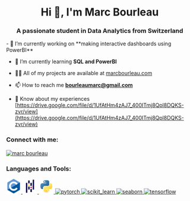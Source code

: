 <h1 align="center">Hi 👋, I'm Marc Bourleau</h1>
<h3 align="center">A passionate student in Data Analytics from Switzerland</h3>
- 🔭 I’m currently working on **making interactive dashboards using PowerBI**

- 🌱 I’m currently learning **SQL and PowerBI**

- 👨‍💻 All of my projects are available at [marcbourleau.com](marcbourleau.com)

- 📫 How to reach me **bourleaumarc@gmail.com**

- 📄 Know about my experiences [https://drive.google.com/file/d/1UfAtHm4zAJ7_400ITmj8Qpl8DQKS-zvr/view](https://drive.google.com/file/d/1UfAtHm4zAJ7_400ITmj8Qpl8DQKS-zvr/view)

<h3 align="left">Connect with me:</h3>
<p align="left">
<a href="https://linkedin.com/in/marc bourleau" target="blank"><img align="center" src="https://raw.githubusercontent.com/rahuldkjain/github-profile-readme-generator/master/src/images/icons/Social/linked-in-alt.svg" alt="marc bourleau" height="30" width="40" /></a>
</p>

<h3 align="left">Languages and Tools:</h3>
<p align="left"> <a href="https://www.cprogramming.com/" target="_blank" rel="noreferrer"> <img src="https://raw.githubusercontent.com/devicons/devicon/master/icons/c/c-original.svg" alt="c" width="40" height="40"/> </a> <a href="https://pandas.pydata.org/" target="_blank" rel="noreferrer"> <img src="https://raw.githubusercontent.com/devicons/devicon/2ae2a900d2f041da66e950e4d48052658d850630/icons/pandas/pandas-original.svg" alt="pandas" width="40" height="40"/> </a> <a href="https://www.python.org" target="_blank" rel="noreferrer"> <img src="https://raw.githubusercontent.com/devicons/devicon/master/icons/python/python-original.svg" alt="python" width="40" height="40"/> </a> <a href="https://pytorch.org/" target="_blank" rel="noreferrer"> <img src="https://www.vectorlogo.zone/logos/pytorch/pytorch-icon.svg" alt="pytorch" width="40" height="40"/> </a> <a href="https://scikit-learn.org/" target="_blank" rel="noreferrer"> <img src="https://upload.wikimedia.org/wikipedia/commons/0/05/Scikit_learn_logo_small.svg" alt="scikit_learn" width="40" height="40"/> </a> <a href="https://seaborn.pydata.org/" target="_blank" rel="noreferrer"> <img src="https://seaborn.pydata.org/_images/logo-mark-lightbg.svg" alt="seaborn" width="40" height="40"/> </a> <a href="https://www.tensorflow.org" target="_blank" rel="noreferrer"> <img src="https://www.vectorlogo.zone/logos/tensorflow/tensorflow-icon.svg" alt="tensorflow" width="40" height="40"/> </a> </p>
